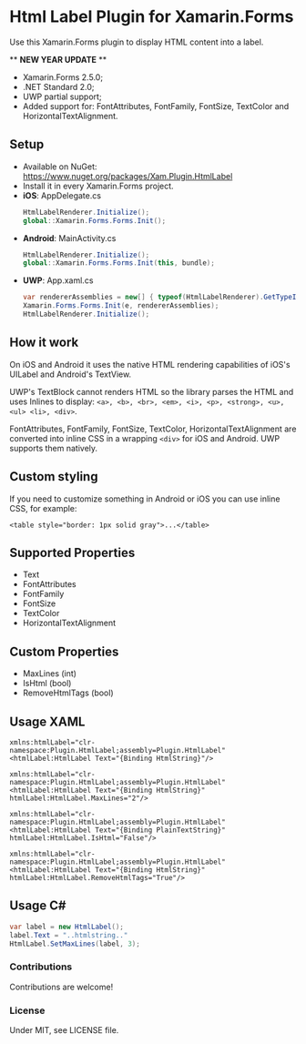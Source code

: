 # Html Label Plugin for Xamarin.Forms
Use this Xamarin.Forms plugin to display HTML content into a label.

** **NEW YEAR UPDATE** **

* Xamarin.Forms 2.5.0;
* .NET Standard 2.0;
* UWP partial support;
* Added support for: FontAttributes, FontFamily, FontSize, TextColor and HorizontalTextAlignment.


## Setup
* Available on NuGet: https://www.nuget.org/packages/Xam.Plugin.HtmlLabel
* Install it in every Xamarin.Forms project.
* **iOS**: AppDelegate.cs
    ```cs
    HtmlLabelRenderer.Initialize();
    global::Xamarin.Forms.Forms.Init();
    ```
* **Android**: MainActivity.cs
    ```cs
    HtmlLabelRenderer.Initialize();
    global::Xamarin.Forms.Forms.Init(this, bundle);
    ```
* **UWP**: App.xaml.cs
    ```cs
    var rendererAssemblies = new[] { typeof(HtmlLabelRenderer).GetTypeInfo().Assembly };
    Xamarin.Forms.Forms.Init(e, rendererAssemblies);
    HtmlLabelRenderer.Initialize();
    ```      

## How it work
On iOS and Android it uses the native HTML rendering capabilities of iOS's UILabel and Android's TextView. 

UWP's TextBlock cannot renders HTML so the library parses the HTML and uses Inlines to display: `<a>, <b>, <br>, <em>, <i>, <p>, <strong>, <u>, <ul> <li>, <div>`.

FontAttributes, FontFamily, FontSize, TextColor, HorizontalTextAlignment are converted into inline CSS in a wrapping `<div>` for iOS and Android. UWP supports them natively.

## Custom styling
If you need to customize something in Android or iOS you can use inline CSS, for example: 

`<table style="border: 1px solid gray">...</table>`


## Supported Properties
* Text
* FontAttributes
* FontFamily
* FontSize
* TextColor
* HorizontalTextAlignment


## Custom Properties
* MaxLines (int)
* IsHtml (bool)
* RemoveHtmlTags (bool)


## Usage XAML

```xaml
xmlns:htmlLabel="clr-namespace:Plugin.HtmlLabel;assembly=Plugin.HtmlLabel"
<htmlLabel:HtmlLabel Text="{Binding HtmlString}"/>
```

```xaml
xmlns:htmlLabel="clr-namespace:Plugin.HtmlLabel;assembly=Plugin.HtmlLabel"
<htmlLabel:HtmlLabel Text="{Binding HtmlString}" htmlLabel:HtmlLabel.MaxLines="2"/>
```

```xaml
xmlns:htmlLabel="clr-namespace:Plugin.HtmlLabel;assembly=Plugin.HtmlLabel"
<htmlLabel:HtmlLabel Text="{Binding PlainTextString}" htmlLabel:HtmlLabel.IsHtml="False"/>
```

```xaml
xmlns:htmlLabel="clr-namespace:Plugin.HtmlLabel;assembly=Plugin.HtmlLabel"
<htmlLabel:HtmlLabel Text="{Binding HtmlString}" htmlLabel:HtmlLabel.RemoveHtmlTags="True"/>
```

## Usage C#

```csharp
var label = new HtmlLabel();
label.Text = "..htmlstring.."
HtmlLabel.SetMaxLines(label, 3);
```

### Contributions
Contributions are welcome!

### License
Under MIT, see LICENSE file.
